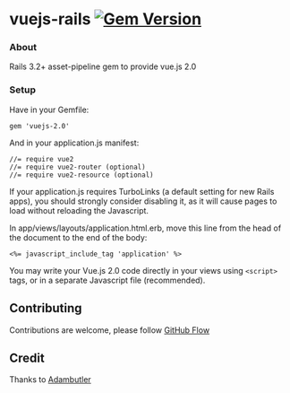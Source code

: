 # vuejs-rails [![Gem Version](https://badge.fury.io/rb/vuejs-2.0.png)](http://badge.fury.io/rb/vuejs-rails)

### About

Rails 3.2+ asset-pipeline gem to provide vue.js 2.0

### Setup

Have in your Gemfile:

	gem 'vuejs-2.0'

And in your application.js manifest:

	//= require vue2
	//= require vue2-router (optional)
	//= require vue2-resource (optional)

If your application.js requires TurboLinks (a default setting for new Rails apps), you should strongly consider disabling it, as it will cause pages to load without reloading the Javascript.

In app/views/layouts/application.html.erb, move this line from the head of the document to the end of the body:

```<%= javascript_include_tag 'application' %>``` 

You may write your Vue.js 2.0 code directly in your views using ```<script>``` tags, or in a separate Javascript file (recommended).

## Contributing

Contributions are welcome, please follow [GitHub Flow](https://guides.github.com/introduction/flow/index.html)

## Credit 

Thanks to [Adambutler](https://github.com/adambutler/vuejs-rails)
